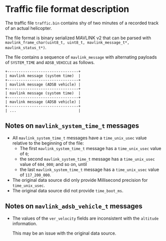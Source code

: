 # Traffic file format description

The traffic file `traffic.bin` contains shy of two minutes of a recorded track of an actual  helicopter.

The file format is binary serialized MAVLINK v2 that can be parsed with `mavlink_frame_char(uint8_t, uint8_t, mavlink_message_t*, mavlink_status_t*)`.

The file contains a sequence of `mavlink_message` with alternating payloads of `SYSTEM_TIME` and `ADSB_VEHICLE` as follows.

```
+--------------------------------+
| mavlink message (system time)  |
+--------------------------------+
| mavlink message (ADSB vehicle) |
+--------------------------------+
| mavlink message (system time)  |
+--------------------------------+
| mavlink message (ADSB vehicle) |
+--------------------------------+
| ...                            |
```

## Notes on `mavlink_system_time_t` messages

- All `mavlink_system_time_t` messages have a `time_unix_usec` value relative to the beginning of the file:
  - The first `mavlink_system_time_t` message has a `time_unix_usec` value of `0`;
  - the second `mavlink_system_time_t` message has a `time_unix_usec` value of  `604_000`; and so on, until 
  - the last `mavlink_system_time_t` message has a `time_unix_usec` value of `117_200_000`.
- The original data source did only provide Millisecond precision for `time_unix_usec`.
- The original data source did not provide `time_boot_ms`.

## Notes on `mavlink_adsb_vehicle_t` messages

- The values of the `ver_velocity` fields are inconsistent with the `altitude` information. 

  This may be an issue with the original data source.
